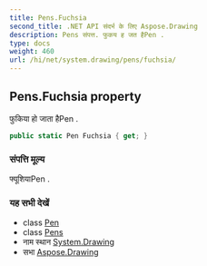 ```yaml
---
title: Pens.Fuchsia
second_title: .NET API संदर्भ के लिए Aspose.Drawing
description: Pens संपत्त. फुकय ह जत हैPen .
type: docs
weight: 460
url: /hi/net/system.drawing/pens/fuchsia/
---
```

## Pens.Fuchsia property

फुकिया हो जाता हैPen .

```csharp
public static Pen Fuchsia { get; }
```

### संपत्ति मूल्य

फ्यूशियाPen .

### यह सभी देखें

* class [Pen](../../pen/)
* class [Pens](../)
* नाम स्थान [System.Drawing](../../pens/)
* सभा [Aspose.Drawing](../../../)


